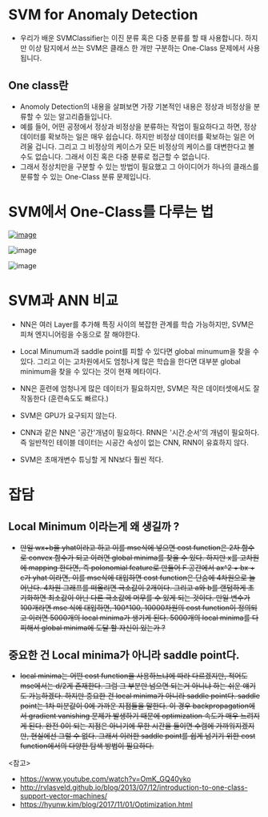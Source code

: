 # SVM for Anomaly Detection 
- 우리가 배운 SVMClassifier는 이진 분류 혹은 다중 분류를 할 때 사용합니다. 하지만 이상 탐지에서 쓰는 SVM은 클래스 한 개만 구분하는 One-Class 문제에서 사용됩니다. 

## One class란 
- Anomoly Detection의 내용을 살펴보면 가장 기본적인 내용은 정상과 비정상을 분류할 수 있는 알고리즘들입니다. 
- 예를 들어, 어떤 공정에서 정상과 비정상을 분류하는 작업이 필요하다고 하면, 정상 데이터를 확보하는 일은 매우 쉽습니다. 하지만 비정상 데이터를 확보하는 일은 어려울 겁니다. 그리고 그 비정상의 케이스가 모든 비정상의 케이스를 대변한다고 볼 수도 없습니다. 그래서 이진 혹은 다중 분류로 접근할 수 없습니다. 
- 그래서 정상치만을 구분할 수 있는 방법이 필요했고 그 아이디어가 하나의 클래스를 분류할 수 있는 One-Class 분류 문제입니다. 

# SVM에서 One-Class를 다루는 법
[![image](https://user-images.githubusercontent.com/66348480/149745184-29e0fd16-b07d-4322-b6d0-d62e10fd62fa.png)](https://youtu.be/3liCbRZPrZA)


![image](https://user-images.githubusercontent.com/66348480/149746625-9fd6a8e9-ec5a-409b-9eb7-d1bae62f0371.png)

![image](https://user-images.githubusercontent.com/66348480/149747131-d673e462-5e57-43bb-a83b-57a9db828469.png)

# SVM과 ANN 비교 
- NN은 여러 Layer를 추가해 특징 사이의 복잡한 관계를 학습 가능하지만, SVM은 피쳐 엔지니어링을 수동으로 잘 해야한다. 
- Local Minumum과 saddle point를 피할 수 있다면 global minumum을 찾을 수 있다. 그리고 이는 고차원에서도 엄청나게 많은 학습을 한다면 대부분 global minimum을 찾을 수 있다는 것이 현재 메타이다. 

- NN은 훈련에 엄청나게 많은 데이터가 필요하지만, SVM은 작은 데이터셋에서도 잘 작동한다 (훈련속도도 빠르다.)
- SVM은 GPU가 요구되지 않는다. 
- CNN과 같은 NN은 '공간'개념이 필요하다. RNN은 '시간.순서'의 개념이 필요하다. 즉 일반적인 테이블 데이터는 시공간 속성이 없는 CNN, RNN이 유효하지 않다.
- SVM은 초매개변수 튜닝할 게 NN보다 훨씬 적다. 


# 잡담 
## Local Minimum 이라는게 왜 생길까 ? 
- ~~만일 wx+b을 yhat이라고 하고 이를 mse식에 넣으면 cost function은 2차 함수로 convex 함수가 되고 이러면 global minima를 찾을 수 있다. 
하지만 x를 고차원에 mapping 한다면, 즉 polonomial feature로 만들어 F 공간에서 ax^2 + bx + c가 yhat 이라면, 이를 mse식에 대입하면 cost function은 단숨에 4차원으로 늘어난다. 4차원 그래프를 떠올리면 극소값이 2개이다. 그리고 a와 b를 랜덤하게 초기화하면 최소값이 아닌 다른 극소값에 머무를 수 있게 되는 것이다. 만일 변수가 100개라면 mse 식에 대입하면, 100*100, 10000차원의 cost function이 정의되고 이러면 5000개의 local minima가 생기게 된다. 5000개의 local minima를 다 피해서 global minima에 도달 할 자신이 있는가 ?~~

## 중요한 건 Local minima가 아니라 saddle point다. 
- ~~local minima는 어떤 cost function을 사용하느냐에 따라 다르겠지만, 적어도 mse에서는 d/2게 존재한다. 그럼 그 부분만 넘으면 되는거 아니냐 하는 쉬운 얘기도 가능하겠다. 하지만 중요한 건 local minima가 아니라 saddle point다. saddle point는 1차 미분값이 0에 가까운 지점들을 말한다. 이 경우 backpropagation에서 gradient vanishing 문제가 발생하기 때문에 optimization 속도가 매우 느려지게 된다. 완전 0이 되는 지점은 아니기에 무한 시간을 들이면 수렴에 가까워지겠지만, 현실에선 그럴 수 없다. 그래서 이러한 saddle point를 쉽게 넘기기 위한 cost function에서의 다양한 탐색 방법이 필요하다.~~


<참고>
- https://www.youtube.com/watch?v=OmK_GQ40yko
- <http://rvlasveld.github.io/blog/2013/07/12/introduction-to-one-class-support-vector-machines/>
- <https://hyunw.kim/blog/2017/11/01/Optimization.html>
